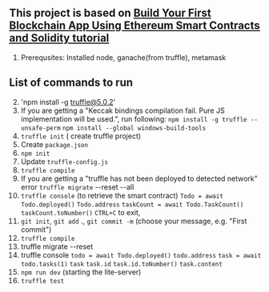 
## This project is based on [Build Your First Blockchain App Using Ethereum Smart Contracts and Solidity  tutorial](https://www.youtube.com/watch?v=coQ5dg8wM2o) ## 
1. Prerequsites: Installed node, ganache(from truffle), metamask
## List of commands to run ##
2. 'npm install -g truffle@5.0.2'
3. If you are getting a "Keccak bindings compilation fail. Pure JS implementation will be used.", run following:
   `npm install -g truffle --unsafe-perm`
   `npm install --global windows-build-tools`
4. `truffle init` ( create truffle project)
5. Create `package.json`
6. `npm init`
7.  Update `truffle-config.js`
8. `truffle compile` 
9. If you are getting  a "truffle has not been deployed to detected network" error
   `truffle migrate` --reset --all 
10. `truffle console` (to retrieve the smart contract)
    `Todo = await Todo.deployed()`
    `Todo.address`
    `taskCount = await Todo.TaskCount()`
    `taskCount.toNumber()`
     `CTRL+C` to exit, 
11. `git init`, `git add` ., `git commit -m` (choose your message, e.g. "First commit")
12.  `truffle compile`
13. truffle migrate --reset
14. truffle console
    `todo = await Todo.deployed()`
    `todo.address`
    `task = await todo.tasks(1)`
    `task`
    `task.id`
    `task.id.toNumber()`
    `task.content`
15. `npm run dev` (starting the lite-server)
16.  `truffle test`

